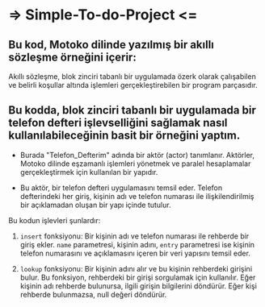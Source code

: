# => Simple-To-do-Project <=
## Bu kod, Motoko dilinde yazılmış bir akıllı sözleşme örneğini içerir:
 Akıllı sözleşme, blok zinciri tabanlı bir uygulamada özerk olarak çalışabilen ve belirli koşullar altında işlemleri gerçekleştirebilen bir program parçasıdır.


## Bu kodda, blok zinciri tabanlı bir uygulamada bir telefon defteri işlevselliğini sağlamak nasıl kullanılabileceğinin basit bir örneğini yaptım.
* Burada "Telefon_Defterim" adında bir aktör (actor) tanımlanır. Aktörler, Motoko dilinde eşzamanlı işlemleri yönetmek ve paralel hesaplamalar gerçekleştirmek için kullanılan bir yapıdır.

* Bu aktör, bir telefon defteri uygulamasını temsil eder. Telefon defterindeki her giriş, kişinin adı ve telefon numarası ile ilişkilendirilmiş bir açıklamadan oluşan bir yapı içinde tutulur. 

Bu kodun işlevleri şunlardır:

1. `insert` fonksiyonu:
    Bir kişinin adı ve telefon numarası ile rehberde bir giriş ekler. `name` parametresi, kişinin adını, `entry` parametresi ise kişinin telefon numarasını ve açıklamasını içeren bir veri yapısını temsil eder.

3. `lookup` fonksiyonu:
    Bir kişinin adını alır ve bu kişinin rehberdeki girişini bulur. Bu fonksiyon, rehberdeki bir girişi sorgulamak için kullanılır. Eğer kişinin adı rehberde bulunursa, ilgili girişin bilgilerini döndürür. Eğer kişi rehberde bulunmazsa, null değeri döndürür.

